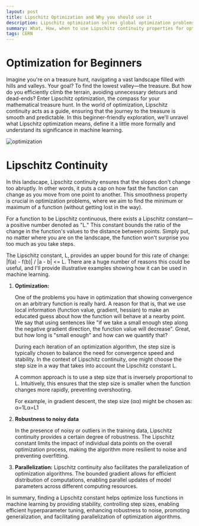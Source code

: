 ```yaml
---
layout: post
title: Lipschitz Optimization and Why you should use it
description: Lipschitz optimization solves global optimization problems, especially helpful in machine learning.
summary: What, How, when to use Lipschitz continuity properties for optimization in machine learning
tags: CERN
---
```


# Optimization for Beginners

Imagine you're on a treasure hunt, navigating a vast landscape filled with hills and valleys. Your goal? To find the lowest valley—the treasure. But how do you efficiently climb the terrain, avoiding unnecessary detours and dead-ends? Enter Lipschitz optimization, the compass for your mathematical treasure hunt. In the world of optimization, Lipschitz continuity acts as a guide, ensuring that the journey to the treasure is smooth and predictable. In this beginner-friendly exploration, we'll unravel what Lipschitz optimization means, define it a little more formally and understand its significance in machine learning.

![optimization](https://miro.medium.com/v2/resize:fit:846/1*und5wL5DogTb8zkyOaFmrA.png)

# Lipschitz Continuity

In this landscape, Lipschitz continuity ensures that the slopes don't change too abruptly. In other words, it puts a cap on how fast the function can change as you move from one point to another. This smoothness property is crucial in optimization problems, where we aim to find the minimum or maximum of a function (without getting lost in the way).

For a function to be Lipschitz continuous, there exists a Lipschitz constant—a positive number denoted as "L." This constant bounds the ratio of the change in the function's values to the distance between points. Simply put, no matter where you are on the landscape, the function won't surprise you too much as you take steps.

The Lipschitz constant, L, provides an upper bound for this rate of change: |f(a) - f(b)| / |a - b| <= L. There are a huge number of reasons this could be useful, and I'll provide illustrative examples showing how it can be used in machine learning.

1. **Optimization:**

    One of the problems you have in optimization that showing convergence on an arbitrary function is really hard. A reason for that is, that we use local information (function value, gradient, hessian) to make an educated guess about how the function will behave at a nearby point. We say that using sentences like "if we take a small enough step along the negative gradient direction, the function value will decrease". Great, but how long is "small enough" and how can we quantify that? 

    During each iteration of an optimization algorithm, the step size is typically chosen to balance the need for convergence speed and stability. In the context of Lipschitz continuity, one might choose the step size in a way that takes into account the Lipschitz constant L.

    A common approach is to use a step size that is inversely proportional to L. Intuitively, this ensures that the step size is smaller when the function changes more rapidly, preventing overshooting.

    For example, in gradient descent, the step size (αα) might be chosen as:
    α=1Lα=L1​

2. **Robustness to noisy data**

    In the presence of noisy or outliers in the training data, Lipschitz continuity provides a certain degree of robustness. The Lipschitz constant limits the impact of individual data points on the overall optimization process, making the algorithm more resilient to noise and preventing overfitting.

3. **Parallelization:**
    Lipschitz continuity also facilitates the parallelization of optimization algorithms. The bounded gradient allows for efficient distribution of computations, enabling parallel updates of model parameters across different computing resources.


In summary, finding a Lipschitz constant helps optimize loss functions in machine learning by providing stability, controlling step sizes, enabling efficient hyperparameter tuning, enhancing robustness to noise, promoting generalization, and facilitating parallelization of optimization algorithms.


